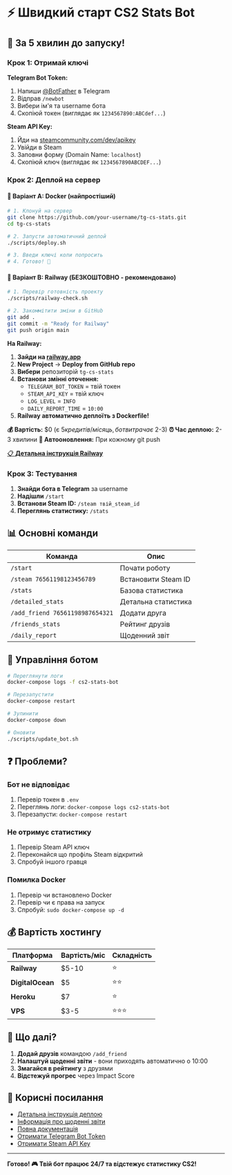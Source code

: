 # ⚡ Швидкий старт CS2 Stats Bot

## 🚀 За 5 хвилин до запуску!

### Крок 1: Отримай ключі

**Telegram Bot Token:**
1. Напиши [@BotFather](https://t.me/BotFather) в Telegram
2. Відправ `/newbot`
3. Вибери ім'я та username бота
4. Скопіюй токен (виглядає як `1234567890:ABCdef...`)

**Steam API Key:**
1. Йди на [steamcommunity.com/dev/apikey](https://steamcommunity.com/dev/apikey)
2. Увійди в Steam
3. Заповни форму (Domain Name: `localhost`)
4. Скопіюй ключ (виглядає як `1234567890ABCDEF...`)

### Крок 2: Деплой на сервер

#### 🐳 Варіант A: Docker (найпростіший)

```bash
# 1. Клонуй на сервер
git clone https://github.com/your-username/tg-cs-stats.git
cd tg-cs-stats

# 2. Запусти автоматичний деплой
./scripts/deploy.sh

# 3. Введи ключі коли попросить
# 4. Готово! 🎉
```

#### 🚂 Варіант B: Railway (БЕЗКОШТОВНО - рекомендовано)

```bash
# 1. Перевір готовність проекту
./scripts/railway-check.sh

# 2. Закоммітити зміни в GitHub
git add .
git commit -m "Ready for Railway"
git push origin main
```

**На Railway:**
1. **Зайди на [railway.app](https://railway.app)**
2. **New Project** → **Deploy from GitHub repo**
3. **Вибери** репозиторій `tg-cs-stats`
4. **Встанови змінні оточення:**
   - `TELEGRAM_BOT_TOKEN` = твій токен
   - `STEAM_API_KEY` = твій ключ  
   - `LOG_LEVEL` = `INFO`
   - `DAILY_REPORT_TIME` = `10:00`
5. **Railway автоматично деплоїть з Dockerfile!**

**💰 Вартість:** $0 (є $5 кредитів/місяць, бот витрачає ~$2-3)
**⏰ Час деплою:** 2-3 хвилини
**🔄 Автооновлення:** При кожному git push

[📋 **Детальна інструкція Railway**](RAILWAY_DEPLOY.md)

### Крок 3: Тестування

1. **Знайди бота в Telegram** за username
2. **Надішли** `/start`
3. **Встанови Steam ID:** `/steam твій_steam_id`
4. **Переглянь статистику:** `/stats`

## 📊 Основні команди

| Команда | Опис |
|---------|------|
| `/start` | Почати роботу |
| `/steam 76561198123456789` | Встановити Steam ID |
| `/stats` | Базова статистика |
| `/detailed_stats` | Детальна статистика |
| `/add_friend 76561198987654321` | Додати друга |
| `/friends_stats` | Рейтинг друзів |
| `/daily_report` | Щоденний звіт |

## 🔧 Управління ботом

```bash
# Переглянути логи
docker-compose logs -f cs2-stats-bot

# Перезапустити
docker-compose restart

# Зупинити
docker-compose down

# Оновити
./scripts/update_bot.sh
```

## ❓ Проблеми?

### Бот не відповідає
1. Перевір токен в `.env`
2. Переглянь логи: `docker-compose logs cs2-stats-bot`
3. Перезапусти: `docker-compose restart`

### Не отримує статистику
1. Перевір Steam API ключ
2. Переконайся що профіль Steam відкритий
3. Спробуй іншого гравця

### Помилка Docker
1. Перевір чи встановлено Docker
2. Перевір чи є права на запуск
3. Спробуй: `sudo docker-compose up -d`

## 💰 Вартість хостингу

| Платформа | Вартість/міс | Складність |
|-----------|--------------|------------|
| **Railway** | $5-10 | ⭐ |
| **DigitalOcean** | $5 | ⭐⭐ |
| **Heroku** | $7 | ⭐ |
| **VPS** | $3-5 | ⭐⭐⭐ |

## 🎯 Що далі?

1. **Додай друзів** командою `/add_friend`
2. **Налаштуй щоденні звіти** - вони приходять автоматично о 10:00
3. **Змагайся в рейтингу** з друзями
4. **Відстежуй прогрес** через Impact Score

## 🔗 Корисні посилання

- [Детальна інструкція деплою](DEPLOYMENT.md)
- [Інформація про щоденні звіти](DAILY_REPORTS.md)
- [Повна документація](README.md)
- [Отримати Telegram Bot Token](https://t.me/BotFather)
- [Отримати Steam API Key](https://steamcommunity.com/dev/apikey)

---

**Готово! 🎮 Твій бот працює 24/7 та відстежує статистику CS2!**
